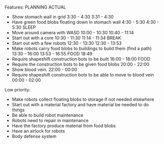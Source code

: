 Features:                                                                       PLANNING        ACTUAL
- Show stomach wall in grid                                                     3:30 - 4:30     3:31 - 4:30
- Have green food blobs floating down in stomach wall                           4:30 - 5:30     4:30 - 5:30
                                                                                SLEEP
- Move around camera with WASD                                                  10:00 - 10:30   10:40 - 11:14
- Start out with a core                                                         10:30 - 11:30   11:14 - 11:34
                                                                                BREAK
- Start out with a few robots                                                   12:30 - 13:30   12:30 - 13:53
- Make robots carry food blobs to buildings to build them (find a path)         13:30 - 16:00   13:53 - 16:55 FOOD 18:49
- Require shapeshift construction bots to be built                              16:00 - 18:00
                                                                                FOOD
- Require the construction bots to be given food blobs                          20:00 - 22:00
- Show blood vein.                                                              22:00 - 00:00
- Require shapeshift construction bots to be able to move to blood vein         00:00 - 02:00

Low priority:
- Make robots collect floating blobs to storage if not needed elsewhere
- Start out with a material factory and have material be needed to do things
- Be able to build robot maintenance
- Robots need to repair in maintenance
- Have the factory produce material from food blobs
- Have an airlock for robots
- Body defense system
